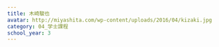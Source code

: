 ```yaml
---
title: 木崎駿也
avatar: http://miyashita.com/wp-content/uploads/2016/04/kizaki.jpg
category: 04_学士課程
school_year: 3
---
```

